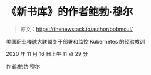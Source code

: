 # 《新书库》的作者鲍勃·穆尔

> 原文：<https://thenewstack.io/author/bobmoul/>

美国职业棒球大联盟关于部署和监控 Kubernetes 的经验教训

2020 年 11 月 16 日上午 11 点 29 分

作者:鲍勃·穆尔